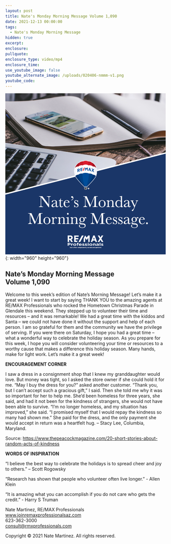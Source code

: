 ```yaml
---
layout: post
title: Nate's Monday Morning Message Volume 1,090
date: 2021-12-13 00:00:00
tags:
  - Nate's Monday Morning Message
hidden: true
excerpt:
enclosure:
pullquote:
enclosure_type: video/mp4
enclosure_time:
use_youtube_image: false
youtube_alternate_image: /uploads/020406-nmmm-v1.png
youtube_code:
---
```

![](/uploads/020406-nmmm-v1-1.png){: width="960" height="960"}

## **Nate’s Monday Morning Message<br>Volume 1,090**

Welcome to this week’s edition of Nate’s Morning Message\! Let’s make it a great week\! I want to start by saying THANK YOU to the amazing agents at RE/MAX Professionals who rocked the Hometown Christmas Parade in Glendale this weekend. They stepped up to volunteer their time and resources – and it was remarkable\! We had a great time with the kiddos and Santa – we could not have done it without the support and help of each person. I am so grateful for them and the community we have the privilege of serving. If you were there on Saturday, I hope you had a great time – what a wonderful way to celebrate the holiday season. As you prepare for this week, I hope you will consider volunteering your time or resources to a worthy cause that makes a difference this holiday season. Many hands, make for light work. Let’s make it a great week\!

**ENCOURAGEMENT CORNER**

I saw a dress in a consignment shop that I knew my granddaughter would love. But money was tight, so I asked the store owner if she could hold it for me. “May I buy the dress for you?” asked another customer. “Thank you, but I can’t accept such a gracious gift,” I said. Then she told me why it was so important for her to help me. She’d been homeless for three years, she said, and had it not been for the kindness of strangers, she would not have been able to survive. “I’m no longer homeless, and my situation has improved,” she said. “I promised myself that I would repay the kindness so many had shown me.” She paid for the dress, and the only payment she would accept in return was a heartfelt hug. – Stacy Lee, Columbia, Maryland.

Source: https://www.thepeacockmagazine.com/20-short-stories-about-random-acts-of-kindness

**WORDS OF INSPIRATION**

“I believe the best way to celebrate the holidays is to spread cheer and joy to others.” – Scott Rogowsky

“Research has shown that people who volunteer often live longer.” - Allen Klein

“It is amazing what you can accomplish if you do not care who gets the credit.” - Harry S Truman

Nate Martinez, RE/MAX Professionals<br>www.joinremaxprofessionalsaz.com<br>623-362-3000<br>consult@rmxprofessionals.com

Copyright &copy; 2021 Nate Martinez. All rights reserved.

